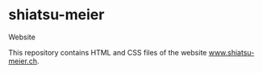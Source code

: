 # shiatsu-meier
Website

This repository contains HTML and CSS files of the website www.shiatsu-meier.ch. 
